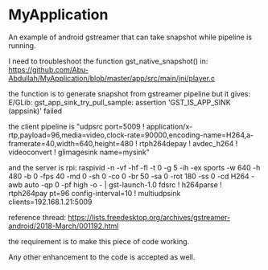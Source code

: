 # MyApplication
An example of android gstreamer that can take snapshot while pipeline is running.

I need to troubleshoot the function gst_native_snapshot() in:
https://github.com/Abu-Abdullah/MyApplication/blob/master/app/src/main/jni/player.c

the function is to generate snapshot from gstreamer pipeline but it gives:
E/GLib: gst_app_sink_try_pull_sample: assertion 'GST_IS_APP_SINK (appsink)' failed

the client pipeline is
"udpsrc port=5009 ! application/x-rtp,payload=96,media=video,clock-rate=90000,encoding-name=H264,a-framerate=40,width=640,height=480 ! rtph264depay ! avdec_h264 ! videoconvert ! glimagesink name=mysink"

and the server is rpi:
raspivid -n -vf -hf -fl -t 0 -g 5 -ih -ex sports -w 640 -h 480 -b 0 -fps 40 -md 0 -sh 0 -co 0 -br 50 -sa 0 -rot 180 -ss 0 -cd H264 -awb auto -qp 0 -pf high -o - | gst-launch-1.0 fdsrc ! h264parse ! rtph264pay pt=96 config-interval=10 ! multiudpsink clients=192.168.1.21:5009

reference thread:
https://lists.freedesktop.org/archives/gstreamer-android/2018-March/001192.html

the requirement is to make this piece of code working.

Any other enhancement to the code is accepted as well.
